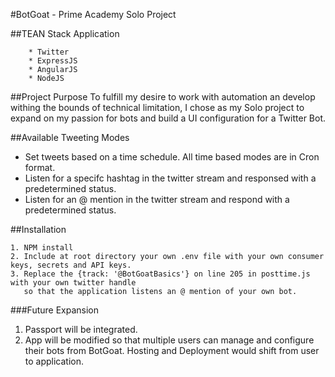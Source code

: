 #BotGoat - Prime Academy Solo Project

##TEAN Stack Application
```
	* Twitter
	* ExpressJS
	* AngularJS
	* NodeJS
```

##Project Purpose
To fulfill my desire to work with automation an develop withing the bounds of technical limitation, I chose as my Solo project to expand on my passion for bots and build a UI configuration for a Twitter Bot.

##Available Tweeting Modes

- Set tweets based on a time schedule.  All time based modes are in Cron format.
- Listen for a specifc hashtag in the twitter stream and responsed with a predetermined status.
- Listen for an @ mention in the twitter stream and respond with a predetermined status.



##Installation
```
1. NPM install
2. Include at root directory your own .env file with your own consumer keys, secrets and API keys.
3. Replace the {track: '@BotGoatBasics'} on line 205 in posttime.js with your own twitter handle 
   so that the application listens an @ mention of your own bot.
```

###Future Expansion
1. Passport will be integrated.
2. App will be modified so that multiple users can manage and configure their bots from BotGoat.  Hosting and Deployment would shift from user to application.
